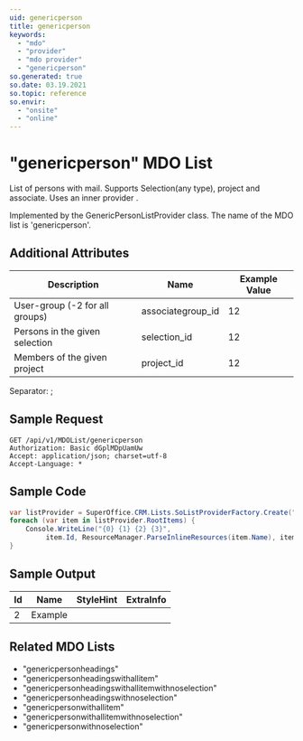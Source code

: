 ```yaml
---
uid: genericperson
title: genericperson
keywords:
  - "mdo"
  - "provider"
  - "mdo provider"
  - "genericperson"
so.generated: true
so.date: 03.19.2021
so.topic: reference
so.envir:
  - "onsite"
  - "online"
---
```


# "genericperson" MDO List
List of persons with mail. Supports Selection(any type), project and associate.
Uses an inner provider <see cref="T:SuperOffice.CRM.Lists.PersonListGenericContactProjectProvider" />.



Implemented by the <see cref="T:SuperOffice.CRM.Lists.GenericPersonListProvider">GenericPersonListProvider</see> class.
The name of the MDO list is 'genericperson'.

## Additional Attributes

| Description | Name | Example Value |
|-----|-----|------|
|User-group (-2 for all groups)| associategroup_id|12|
|Persons in the given selection| selection_id|12|
|Members of the given project| project_id|12|

Separator: ;





## Sample Request

```http!
GET /api/v1/MDOList/genericperson
Authorization: Basic dGplMDpUamUw
Accept: application/json; charset=utf-8
Accept-Language: *

```

## Sample Code
```cs
var listProvider = SuperOffice.CRM.Lists.SoListProviderFactory.Create("genericperson", forceFlatList: true);
foreach (var item in listProvider.RootItems) {
    Console.WriteLine("{0} {1} {2} {3}", 
         item.Id, ResourceManager.ParseInlineResources(item.Name), item.StyleHint, item.ExtraInfo);
}
```

## Sample Output

|Id   | Name  |StyleHint|ExtraInfo |
| --- | ----- | ------- | -------- |
| 2 | Example | | |


## Related MDO Lists

* "genericpersonheadings"
* "genericpersonheadingswithallitem"
* "genericpersonheadingswithallitemwithnoselection"
* "genericpersonheadingswithnoselection"
* "genericpersonwithallitem"
* "genericpersonwithallitemwithnoselection"
* "genericpersonwithnoselection"
